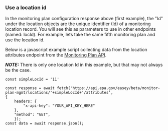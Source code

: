 ### Use a location id

In the monitoring plan configuration response above (first example), the "Id" under the location objects are the unique identifier (Id) of a monitoring location record. You will see this as parameters to use in other endpoints (named: locId). For example, lets take the same fifth monitoring plan and use the location id.

Below is a javascript example script collecting data from the location attributes endpoint from the [Monitoring Plan API](https://www.epa.gov/power-sector/cam-api-portal#/swagger/beta-monitor-plan-mgmt).

**_NOTE:_**  There is only one location Id in this example, but that may not always be the case.

```
const simpleLocId = '11'
```

```
const response = await fetch('https://api.epa.gov/easey/beta/monitor-plan-mgmt/locations/'+simpleLocId+'/attributes',
{
    headers: {
        "x-api-key": "YOUR_API_KEY_HERE"
    },
    "method": "GET",
    });
const data = await response.json();
```



